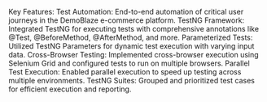 Key Features:
Test Automation: End-to-end automation of critical user journeys in the DemoBlaze e-commerce platform.
TestNG Framework: Integrated TestNG for executing tests with comprehensive annotations like @Test, @BeforeMethod, @AfterMethod, and more.
Parameterized Tests: Utilized TestNG Parameters for dynamic test execution with varying input data.
Cross-Browser Testing: Implemented cross-browser execution using Selenium Grid and configured tests to run on multiple browsers.
Parallel Test Execution: Enabled parallel execution to speed up testing across multiple environments.
TestNG Suites: Grouped and prioritized test cases for efficient execution and reporting.
